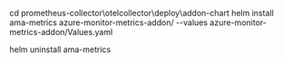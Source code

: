 cd prometheus-collector\otelcollector\deploy\addon-chart
helm install ama-metrics azure-monitor-metrics-addon/ --values azure-monitor-metrics-addon/Values.yaml

helm uninstall ama-metrics